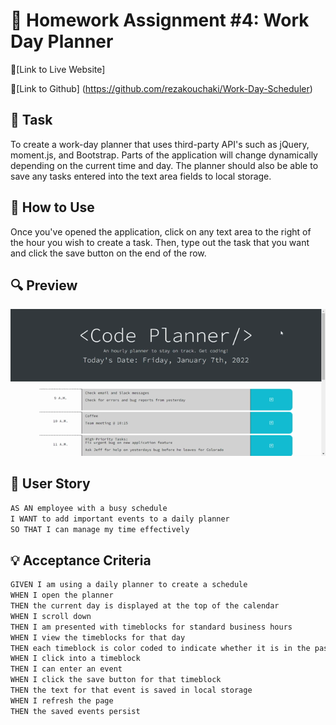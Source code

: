 # 📝 Homework Assignment #4: Work Day Planner

📌[Link to Live Website]

📌[Link to Github] (https://github.com/rezakouchaki/Work-Day-Scheduler)

## 🔨 Task
To create a work-day planner that uses third-party API's such as jQuery, moment.js, and Bootstrap. Parts of the application will change dynamically depending on the current time and day. The planner should also be able to save any tasks entered into the text area fields to local storage.

## 📎 How to Use
Once you've opened the application, click on any text area to the right of the hour you wish to create a task. Then, type out the task that you want and click the save button on the end of the row.

## 🔍 Preview
![A gif of the planner in action!](assets/images/work-day-scheduler-preview.gif)

## 📝 User Story
```md
AS AN employee with a busy schedule
I WANT to add important events to a daily planner
SO THAT I can manage my time effectively
```

## 💡 Acceptance Criteria
```md
GIVEN I am using a daily planner to create a schedule
WHEN I open the planner
THEN the current day is displayed at the top of the calendar
WHEN I scroll down
THEN I am presented with timeblocks for standard business hours
WHEN I view the timeblocks for that day
THEN each timeblock is color coded to indicate whether it is in the past, present, or future
WHEN I click into a timeblock
THEN I can enter an event
WHEN I click the save button for that timeblock
THEN the text for that event is saved in local storage
WHEN I refresh the page
THEN the saved events persist
```
